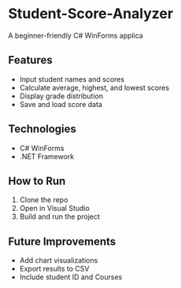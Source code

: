 # Student-Score-Analyzer
A beginner-friendly C# WinForms applica
## Features
- Input student names and scores
- Calculate average, highest, and lowest scores
- Display grade distribution
- Save and load score data

## Technologies
- C# WinForms
- .NET Framework

## How to Run
1. Clone the repo
2. Open in Visual Studio
3. Build and run the project

## Future Improvements
- Add chart visualizations
- Export results to CSV
- Include student ID and Courses
